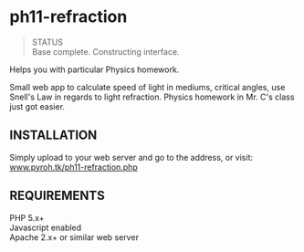 ph11-refraction
===============

>STATUS<br>Base complete.  Constructing interface.

Helps you with particular Physics homework.

Small web app to calculate speed of light in mediums, critical angles, use Snell's Law in regards to light refraction.  Physics homework in Mr. C's class just got easier.


INSTALLATION
-
Simply upload to your web server and go to the address, or visit: www.pyroh.tk/ph11-refraction.php


REQUIREMENTS
-
PHP 5.x+<br>
Javascript enabled<br>
Apache 2.x+ or similar web server
